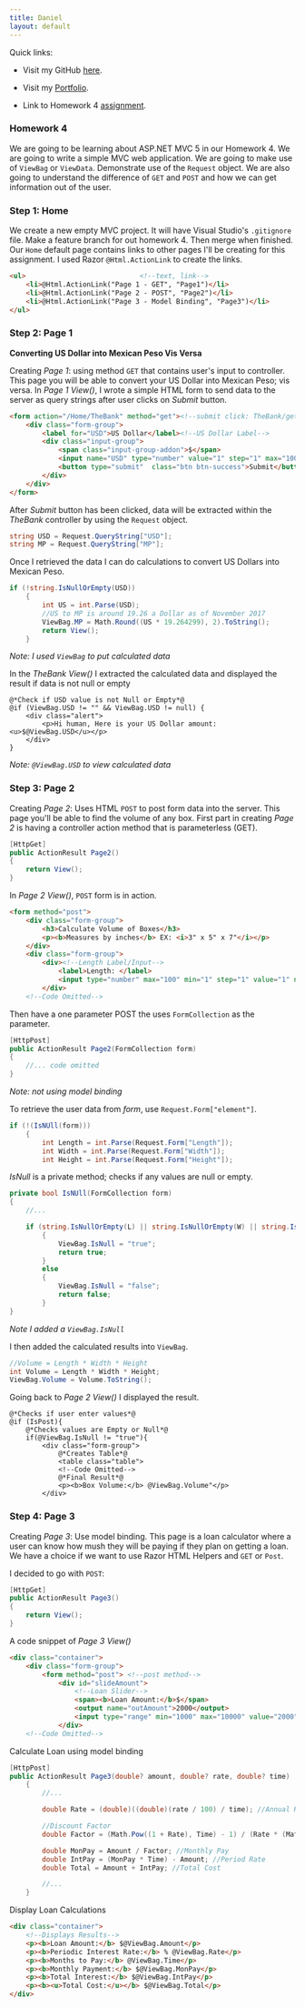 ```yaml
---
title: Daniel
layout: default
---
```


Quick links:

* Visit my GitHub [here](https://github.com/tapiad).

* Visit my [Portfolio](https://tapiad.github.io).

* Link to Homework 4 [assignment](http://www.wou.edu/~morses/classes/cs46x/assignments/HW4.html).


### Homework 4

We are going to be learning about ASP.NET MVC 5 in our Homework 4. We are going to write a simple MVC web application. We are going to make use of `ViewBag` or `ViewData`. Demonstrate use of the `Request` object. We are also going to understand the difference of `GET` and `POST` and how we can get information out of the user. 


### Step 1: Home

We create a new empty MVC project. It will have Visual Studio's `.gitignore` file. Make a feature branch for out homework 4. Then merge when finished. Our `Home` default page contains links to other pages I'll be creating for this assignment. I used Razor `@Html.ActionLink` to create the links.

```html
<ul>							<!--text, link-->
   	<li>@Html.ActionLink("Page 1 - GET", "Page1")</li>
	<li>@Html.ActionLink("Page 2 - POST", "Page2")</li>
	<li>@Html.ActionLink("Page 3 - Model Binding", "Page3")</li>
</ul>
```


### Step 2: Page 1 

**Converting US Dollar into Mexican Peso Vis Versa**

Creating *Page 1*: using method `GET` that contains user's input to controller. This page you will be able to convert your US Dollar into Mexican Peso; vis versa. In *Page 1 View()*, I wrote a simple HTML form to send data to the server as query strings after user clicks on *Submit* button. 

```html
<form action="/Home/TheBank" method="get"><!--submit click: TheBank/get method-->
	<div class="form-group">
		<label for="USD">US Dollar</label><!--US Dollar Label-->
		<div class="input-group">
 			<span class="input-group-addon">$</span>
			<input name="USD" type="number" value="1" step="1" max="1000" min="1">
			<button type="submit"  class="btn btn-success">Submit</button>
		</div>
	</div>
</form>
```

After *Submit* button has been clicked, data will be extracted within the *TheBank* controller by using the `Request` object.

```cs
string USD = Request.QueryString["USD"];
string MP = Request.QueryString["MP"];
```

Once I retrieved the data I can do calculations to convert US Dollars into Mexican Peso.

```cs
if (!string.IsNullOrEmpty(USD))
	{
		int US = int.Parse(USD);
		//US to MP is around 19.26 a Dollar as of November 2017
		ViewBag.MP = Math.Round((US * 19.264299), 2).ToString();
		return View();
	}
```
*Note: I used `ViewBag` to put calculated data*

In the *TheBank View()* I extracted the calculated data and displayed the result if data is not null or empty

```cshtml
@*Check if USD value is not Null or Empty*@
@if (ViewBag.USD != "" && ViewBag.USD != null) {
	<div class="alert">
		<p>Hi human, Here is your US Dollar amount: <u>$@ViewBag.USD</u></p>
	</div>
}
```
*Note: `@ViewBag.USD` to view calculated data*

### Step 3: Page 2

Creating *Page 2*: Uses HTML `POST` to post form data into the server. This page you'll be able to find the volume of any box. First part in creating *Page 2* is having a controller action method that is parameterless (GET).

```cs
[HttpGet]
public ActionResult Page2()
{
	return View();
}
```

In *Page 2 View()*, `POST` form is in action.
```html
<form method="post">
	<div class="form-group">
		<h3>Calculate Volume of Boxes</h3>
		<p><b>Measures by inches</b> EX: <i>3" x 5" x 7"</i></p>
	</div>
	<div class="form-group">
		<div><!--Length Label/Input-->
			<label>Length: </label>
			<input type="number" max="100" min="1" step="1" value="1" name="Length"/>
		</div>
	<!--Code Omitted-->
```

Then have a one parameter POST the uses `FormCollection` as the parameter.

```cs
[HttpPost]
public ActionResult Page2(FormCollection form)
{
	//... code omitted
}
```
*Note: not using model binding*

To retrieve the user data from *form*, use `Request.Form["element"]`.

```cs
if (!(IsNUll(form)))
	{
		int Length = int.Parse(Request.Form["Length"]);
		int Width = int.Parse(Request.Form["Width"]);
		int Height = int.Parse(Request.Form["Height"]);
```

*IsNull* is a private method; checks if any values are null or empty.
```cs
private bool IsNUll(FormCollection form)
{
	//...         

	if (string.IsNullOrEmpty(L) || string.IsNullOrEmpty(W) || string.IsNullOrEmpty(H))
		{
			ViewBag.IsNull = "true";
			return true;
		}
		else
		{
			ViewBag.IsNull = "false";
			return false;
		}
}
```
*Note I added a `ViewBag.IsNull`*

I then added the calculated results into `ViewBag`.

```cs
//Volume = Length * Width * Height
int Volume = Length * Width * Height; 
ViewBag.Volume = Volume.ToString();
```

Going back to *Page 2 View()* I displayed the result.
```cshtml
@*Checks if user enter values*@
@if (IsPost){
	@*Checks values are Empty or Null*@
	if(@ViewBag.IsNull != "true"){
		<div class="form-group">
			@*Creates Table*@
			<table class="table">
			<!--Code Omitted-->
			@*Final Result*@
			<p><b>Box Volume:</b> @ViewBag.Volume"</p>
		</div>
```


### Step 4: Page 3

Creating *Page 3*: Use model binding. This page is a loan calculator where a user can know how mush they will be paying if they plan on getting a loan. We have a choice if we want to use Razor HTML Helpers and `GET` or `Post`.

I decided to go with `POST`:

```cs
[HttpGet]
public ActionResult Page3()
{
	return View();
}
```

A code snippet of *Page 3 View()*

```html
<div class="container">
	<div class="form-group">
		<form method="post"> <!--post method-->
			<div id="slideAmount">
				<!--Loan Slider-->
				<span><b>Loan Amount:</b>$</span>
				<output name="outAmount">2000</output>
				<input type="range" min="1000" max="10000" value="2000" name="amount" class="slider" oninput="outAmount.value = amount.value">
			</div>
	<!--Code Omitted-->
```

Calculate Loan using model binding

```cs
[HttpPost]
public ActionResult Page3(double? amount, double? rate, double? time)
	{
		//...

		double Rate = (double)((double)(rate / 100) / time); //Annual Rate

		//Discount Factor
		double Factor = (Math.Pow((1 + Rate), Time) - 1) / (Rate * (Math.Pow((1 + Rate), Time)));

		double MonPay = Amount / Factor; //Monthly Pay
		double IntPay = (MonPay * Time) - Amount; //Period Rate
		double Total = Amount + IntPay; //Total Cost

		//...
	}
```

Display Loan Calculations

```html
<div class="container">
	<!--Displays Results-->
	<p><b>Loan Amount:</b> $@ViewBag.Amount</p>
	<p><b>Periodic Interest Rate:</b> % @ViewBag.Rate</p>
	<p><b>Months to Pay:</b> @ViewBag.Time</p>
	<p><b>Monthly Payment:</b> $@ViewBag.MonPay</p>
	<p><b>Total Interest:</b> $@ViewBag.IntPay</p>
	<p><b><u>Total Cost:</u></b> $@ViewBag.Total</p>
</div>
```







